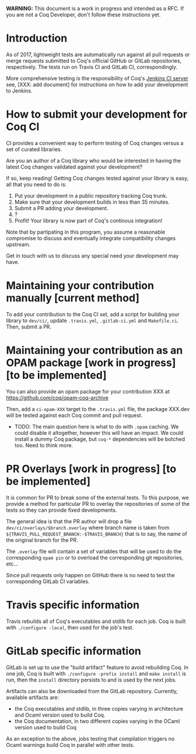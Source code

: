 **WARNING:** This document is a work in progress and intended as a RFC.
If you are not a Coq Developer, don't follow these instructions yet.

Introduction
============

As of 2017, lightweight tests are automatically run against all pull requests
or merge requests submitted to Coq's official GitHub or GitLab repositories,
respectively. The tests run on Travis CI and GitLab CI, correspondingly.

More comprehensive testing is the responsibility of Coq's [Jenkins CI
server](https://ci.inria.fr/coq/) see, [XXX: add document] for
instructions on how to add your development to Jenkins.

How to submit your development for Coq CI
=========================================

CI provides a convenient way to perform testing of Coq changes
versus a set of curated libraries.

Are you an author of a Coq library who would be interested in having
the latest Coq changes validated against your development?

If so, keep reading! Getting Coq changes tested against your library
is easy, all that you need to do is:

1. Put your development in a public repository tracking Coq trunk.
2. Make sure that your development builds in less than 35 minutes.
3. Submit a PR adding your development.
4. ?
5. Profit! Your library is now part of Coq's continous integration!

Note that by partipating in this program, you assume a reasonable
compromise to discuss and eventually integrate compatibility changes
upstream.

Get in touch with us to discuss any special need your development may
have.

Maintaining your contribution manually [current method]
======================================

To add your contribution to the Coq CI set, add a script for building
your library to `dev/ci/`, update `.travis.yml`, `.gitlab-ci.yml` and
`Makefile.ci`. Then, submit a PR.

Maintaining your contribution as an OPAM package [work in progress] [to be implemented]
================================================

You can also provide an opam package for your contribution XXX at
https://github.com/coq/opam-coq-archive

Then, add a `ci-opam-XXX` target to the `.travis.yml` file, the
package XXX.dev will be tested against each Coq commit and pull
request.

- TODO: The main question here is what to do with `.opam` caching. We
  could disable it altogether, however this will have an impact. We
  could install a dummy Coq package, but `coq-*` dependencies will be
  botched too. Need to think more.

PR Overlays [work in progress] [to be implemented]
===========

It is common for PR to break some of the external tests. To this
purpose, we provide a method for particular PR to overlay the
repositories of some of the tests so they can provide fixed
developments.

The general idea is that the PR author will drop a file
`dev/ci/overlays/$branch.overlay` where branch name is taken from
`${TRAVIS_PULL_REQUEST_BRANCH:-$TRAVIS_BRANCH}`
that is to say, the name of the original branch for the PR.

The `.overlay` file will contain a set of variables that will be used
to do the corresponding `opam pin` or to overload the corresponding
git repositories, etc...

Since pull requests only happen on GitHub there is no need to test the
corresponding GitLab CI variables.

Travis specific information
===========================

Travis rebuilds all of Coq's executables and stdlib for each job. Coq
is built with `./configure -local`, then used for the job's test.

GitLab specific information
===========================

GitLab is set up to use the "build artifact" feature to avoid
rebuilding Coq. In one job, Coq is built with `./configure -prefix
install` and `make install` is run, then the `install` directory
persists to and is used by the next jobs.

Artifacts can also be downloaded from the GitLab repository.
Currently, available artifacts are:
- the Coq executables and stdlib, in three copies varying in
  architecture and Ocaml version used to build Coq.
- the Coq documentation, in two different copies varying in the OCaml
  version used to build Coq

As an exception to the above, jobs testing that compilation triggers
no Ocaml warnings build Coq in parallel with other tests.
